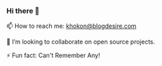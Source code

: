 ### Hi there 👋

<!--
**khokonm/khokonm** is a ✨ _special_ ✨ repository because its `README.md` (this file) appears on your GitHub profile.
-->
📫 How to reach me: khokon@blogdesire.com

👯 I’m looking to collaborate on open source projects.

⚡ Fun fact: Can't Remember Any!
